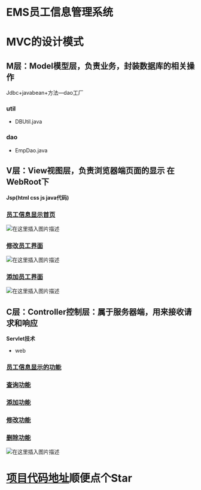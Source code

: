 # EMS员工信息管理系统
# MVC的设计模式
 ## M层：Model模型层，负责业务，封装数据库的相关操作
Jdbc+javabean+方法—dao工厂

###  util
- DBUtil.java
### dao
- EmpDao.java

## V层：View视图层，负责浏览器端页面的显示  在WebRoot下
**Jsp(html css js java代码)**
### [员工信息显示首页](https://blog.csdn.net/gezongbo/article/details/123741013)
![在这里插入图片描述](https://img-blog.csdnimg.cn/ab80edd8cccb4822a68db34bc9e17920.png?x-oss-process=image/watermark,type_d3F5LXplbmhlaQ,shadow_50,text_Q1NETiBAQm9CbyB5ZWFo,size_20,color_FFFFFF,t_70,g_se,x_16#pic_center)
### [修改员工界面](https://blog.csdn.net/gezongbo/article/details/123740809)
![在这里插入图片描述](https://img-blog.csdnimg.cn/5f9d0d6aaf384b76bfd02adea863ed29.png?x-oss-process=image/watermark,type_d3F5LXplbmhlaQ,shadow_50,text_Q1NETiBAQm9CbyB5ZWFo,size_20,color_FFFFFF,t_70,g_se,x_16#pic_center)


### [添加员工界面](https://blog.csdn.net/gezongbo/article/details/123740893)
![在这里插入图片描述](https://img-blog.csdnimg.cn/06c3068d0d334a4598b5991e2338cab5.png?x-oss-process=image/watermark,type_d3F5LXplbmhlaQ,shadow_50,text_Q1NETiBAQm9CbyB5ZWFo,size_20,color_FFFFFF,t_70,g_se,x_16#pic_center)
## C层：Controller控制层：属于服务器端，用来接收请求和响应
**Servlet技术**
 - web
### [员工信息显示的功能](https://blog.csdn.net/gezongbo/article/details/123741530)
### [查询功能](https://blog.csdn.net/gezongbo/article/details/123741262)
### [添加功能](https://blog.csdn.net/gezongbo/article/details/123741152)
### [修改功能](https://blog.csdn.net/gezongbo/article/details/123741331)
### [删除功能](https://blog.csdn.net/gezongbo/article/details/123741405)


![在这里插入图片描述](https://img-blog.csdnimg.cn/f143ba4e9dbf4e7f996569a70eaa6732.png?x-oss-process=image/watermark,type_d3F5LXplbmhlaQ,shadow_50,text_Q1NETiBAQm9CbyB5ZWFo,size_13,color_FFFFFF,t_70,g_se,x_16#pic_center)




# [项目代码地址](https://github.com/gezongbo/Web_Project/tree/main/ems-jsp)顺便点个Star


